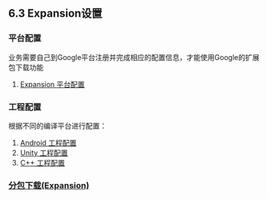 ## 6.3 Expansion设置


### 平台配置

业务需要自己到Google平台注册并完成相应的配置信息，才能使用Google的扩展包下载功能

1. [Expansion 平台配置](Expansion/developer.md)

### 工程配置
根据不同的编译平台进行配置：

1. [Android 工程配置](Expansion/android.md)
2. [Unity 工程配置](Expansion/unity.md)
3. [C++ 工程配置](Expansion/cpp.md) 

### [分包下载(Expansion)](../Unity/Module/obb.md)